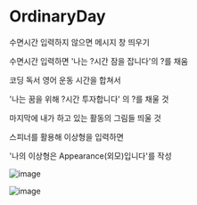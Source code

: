 # OrdinaryDay

수면시간 입력하지 않으면 메시지 창 띄우기

수면시간 입력하면 '나는 ?시간 잠을 잡니다'의 ?를 채움


코딩 독서 영어 운동 시간을 합쳐서 

'나는 꿈을 위해 ?시간 투자합니다' 의 ?를 채울 것

마지막에 내가 하고 있는 활동의 그림들 띄울 것 


스피너를 활용해 이상형을 입력하면 

'나의 이상형은 Appearance(외모)입니다'를 작성


![image](https://user-images.githubusercontent.com/92987632/147997854-053d010d-908d-4b02-80d7-e822820b36d0.png)


![image](https://user-images.githubusercontent.com/92987632/147997881-8ee58c13-e0f0-4b2f-898f-b7e6209192d5.png)

